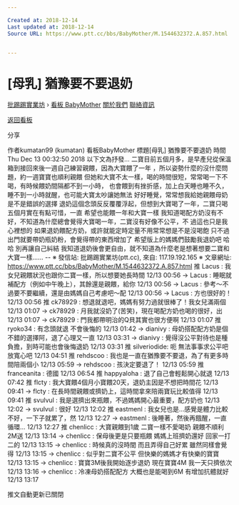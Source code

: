 ```yaml
---

Created at: 2018-12-14
Last updated at: 2018-12-14
Source URL: https://www.ptt.cc/bbs/BabyMother/M.1544632372.A.857.html


---
```


# [母乳] 猶豫要不要退奶


[批踢踢實業坊](https://www.ptt.cc/bbs/) › [看板 BabyMother](https://www.ptt.cc/bbs/BabyMother/index.html) [關於我們](https://www.ptt.cc/about.html) [聯絡資訊](https://www.ptt.cc/contact.html)

[返回看板](https://www.ptt.cc/bbs/BabyMother/index.html)

分享

作者kumatan99 (kumatan)
看板BabyMother
標題\[母乳\] 猶豫要不要退奶
時間Thu Dec 13 00:32:50 2018
以下文為抒發... 二寶目前五個月多，是早產兒從保溫箱到接回來後一週自己練習親餵，因為大寶餵了一年 ，所以姿勢什麼的沒什麼問題，約一週寶寶也順利親餵 但她和大寶不太一樣，喝的時間很短，常常喝一下不喝，有時候餵奶間隔都不到一小時， 也會餵到有挫折感，加上白天睡也睡不久，睡不到一小時就醒，也可能大寶太吵讓她無法 好好睡覺，常常想我給她親餵母奶是不是錯誤的選擇 退奶這個念頭反反覆覆浮起，但想到大寶喝了一年，二寶只喝五個月實在有點可惜，一直 希望也能餵一年和大寶一樣 我知道喝配方奶沒有不好，不知道為什麼總會覺得大寶喝一年，二寶沒有好像不公平，不 過這也只是我心裡想的 如果退奶餵配方奶，或許就能定時定量不用常常想是不是沒喝飽 只不過出門就要帶奶瓶奶粉，會覺得帶的東西增加了 希望版上的媽媽們鼓勵我退奶吧 哈哈 別再讓自己糾結 我知道退奶後會更自由，就不知道為什麼老是想著想要二寶和大寶一樣...... -- ※ 發信站: 批踢踢實業坊(ptt.cc), 來自: 117.19.192.165 ※ 文章網址: <https://www.ptt.cc/bbs/BabyMother/M.1544632372.A.857.html>
推 Lacus : 我女兒親餵狀況也跟你二寶一樣，所以想要她長時間 12/13 00:56
→ Lacus : 睡眠就補配方（例如中午晚上），其餘還是親餵，給你 12/13 00:56
→ Lacus : 參考～不過要不要繼續，還是由媽媽自己考慮吧～配 12/13 00:56
→ Lacus : 方也很好的！ 12/13 00:56
推 ck78929 : 想退就退吧，媽媽有努力過就很棒了！我女兒滿兩個 12/13 01:07
→ ck78929 : 月我就沒奶了(苦笑)，現在喝配方奶也喝的很好，出 12/13 01:07
→ ck78929 : 門我都帶明治的Q貝其實也很方便啊 12/13 01:07
推 ryoko34 : 有念頭就退 不會後悔的 12/13 01:42
→ dianivy : 母奶搭配配方奶是個不錯的選擇阿，退了心理又一直 12/13 03:31
→ dianivy : 覺得沒公平對待也是種負擔，到時可能也會後悔退奶 12/13 03:31
推 silveriodide: 呃 無法事事求公平吧 放寬心吧 12/13 04:51
推 rehdscoo : 我也是一直在猶豫要不要退，為了有更多時間陪兩個小 12/13 05:59
→ rehdscoo : 孩決定要退了！ 12/13 05:59
推 franceanita : 德國 12/13 06:54
推 happyaloha : 退了自己會輕鬆開心就退 12/13 07:42
推 flcty : 我大寶餵4個月小寶餵20天，退奶主因是不想把時間花 12/13 09:41
→ flcty : 在長時間親餵或擠奶上，這時間拿來陪兩寶玩比較值得 12/13 09:41
推 svulvul : 我是選擠出來瓶餵，不過媽媽開心最重要，配方奶也 12/13 12:02
→ svulvul : 很好 12/13 12:02
推 eastmenl : 我女兒也是…感覺是體力比較不好，一下子就累了，然 12/13 12:27
→ eastmenl : 後睡著，然後再餓醒，一直循環… 12/13 12:27
推 chenlicc : 大寶親餵到1歲 二寶一樣不愛喝奶 親餵不順利 2M送 12/13 13:14
→ chenlicc : 保母後更是只要瓶餵 媽媽上班擠奶還好 回家一打二的 12/13 13:15
→ chenlicc : 時候真的沒時間 而且弄得自己好累 雖然同樣會覺得 12/13 13:15
→ chenlicc : 似乎對二寶不公平 但快樂的媽媽才有快樂的寶寶 12/13 13:15
→ chenlicc : 寶寶3M後我開始逐步退奶 現在寶寶4M 我一天只擠依次 12/13 13:16
→ chenlicc : 冷凍母奶搭配配方 大概也是能喝到6M 有增加抗體就好 12/13 13:17

推文自動更新已關閉

